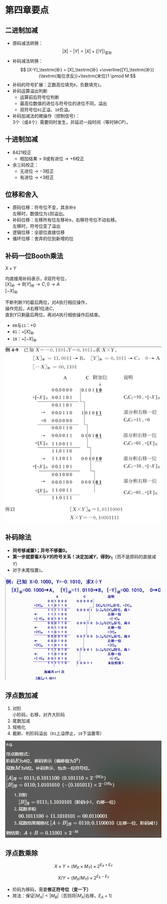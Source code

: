 # 第四章要点

## 二进制加减

* 原码减法转换：
  $$
  |X|-|Y| = |X| + [|Y|]_\textrm{变补}
  $$
* 补码减法转换：
   $$
   [X-Y]_\textrm{补} = [X]_\textrm{补}   +\overline{[Y]_\textrm{补}}(\textrm{每位求反})+\textrm{末位}1 \pmod M
   $$
* 补码的符号扩展：正数高位填充`0`，负数填充`1`。
* 补码运算溢出判断
  * 运算前后符号位判断
  * 最高位数值的进位与符号位的进位不同，溢出
  * 双符号位`01`正溢、`10`负溢。
* 补码加减法的微操作（控制信号）：  
  3个（或4个）需要同时发生，并延迟一段时间（等时钟$CP$）。

## 十进制加减

* 8421校正
  * 相加结果$>9$或有进位 → $+6$校正
* 余三码校正：  
  * 无进位 → $-3$校正
  * 有进位 → $+3$校正

## 位移和舍入

* 原码位移：符号位不变，其余补`0`  
  左移时，数值位为`1`则溢出。
* 补码位移：左移所有位左移补`0`，右移符号位不动右移。  
  左移时，符号位变了溢出
* 逻辑位移：全部位直接位移
* 循环位移：舍弃的位到新增的位

## 补码一位Booth乘法

$X\times Y$

均直接用补码表示，$B$双符号位，  
$[X]_\textrm{补}\rightarrow B [Y]_\textrm{补}\rightarrow C, 0\rightarrow A$  
$[-X]_\textrm{补}$

不断判断$Y$的最后两位，对$A$执行相应操作，  
操作完后，$A$右移1位进$C$，  
直到$Y$只剩最后两位，再对$A$执行相依操作后结束。

* `00`与`11`：$+0$
* `01`：$+[X]_\textrm{补}$
* `10`：$+[-X]_\textrm{补}$

![图 1](images/%E8%A6%81%E7%82%B9--04-24_21-41-22.png)

## 补码除法

* **同号够减置$1$；异号不够置$0$。**
* **第一步就要看$X$与$Y$的符号关系！决定加减$Y$，得到$r_1$**（而不是原码的直接减$Y$）
* 对于末尾恒置`1`。

![图 2](images/%E8%A6%81%E7%82%B9--04-24_21-52-49.png)

## 浮点数加减

1. 对阶  
   小阶码，右移，对齐大阶码
2. 尾数加减
3. 规格化
4. 截断、判阶码溢出（`01`上溢停止，`10`下溢置零）

![图 3](images/%E8%A6%81%E7%82%B9--04-24_21-58-20.png)  

## 浮点数乘除

$$
X\times Y = (M_X\times M_Y)\times 2^{E_X+E_Y}
$$

$$
X / Y = (M_X / M_Y)\times 2^{E_X-E_Y}
$$

* 阶码为移码，需要**修正符号位（变一下）**
* 除法：保证$|M_A|<|M_B|$（否则将$|M_A|$右移，$E_A+1$）